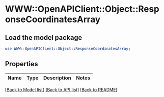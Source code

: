 # WWW::OpenAPIClient::Object::ResponseCoordinatesArray

## Load the model package
```perl
use WWW::OpenAPIClient::Object::ResponseCoordinatesArray;
```

## Properties
Name | Type | Description | Notes
------------ | ------------- | ------------- | -------------

[[Back to Model list]](../README.md#documentation-for-models) [[Back to API list]](../README.md#documentation-for-api-endpoints) [[Back to README]](../README.md)


